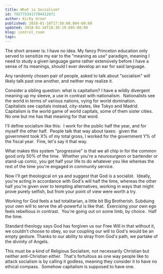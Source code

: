 ```yaml
---
title: What is Socialism?
id: 7927753417784412071
author: Kirby Urner
published: 2018-01-16T17:58:00.004-08:00
updated: 2018-01-16T18:30:19.605-08:00
blog: control_room
tags: 
---
```


[](https://www.flickr.com/photos/kirbyurner/25841923568/in/dateposted-public/)

The short answer is: I have no idea. My fancy Princeton education only served to sensitize my ear to the "meaning as use" paradigm, meaning I need to study a given language game rather extensively before I have a sense of its meanings, should I ever develop an ear for said language.

Any randomly chosen pair of people, asked to talk about "socialism" will likely talk past one another, and neither may realize it.

Consider a sibling question: what is capitalism? I have a wildly divergent meaning up my sleeve, a use in contrast with nationalism.  Nationalists see the world in terms of various nations, vying for world domination.  Capitalists see capitals instead, city-states, like Tokyo and Madrid.  Capitalism is the world game of world capitals, some of them sister cities.  No one but me has that meaning for that word.

I'll define socialism like this:  I work for the public half the year, and for myself the other half.  People talk that way about taxes:  given the government took X% of my total gross, I worked for the government Y% of the fiscal year.  Fine, let's say it that way.

What makes this system "progressive" is that we all chip in for the common good only 50% of the time.  Whether you're a neurosurgeon or bartender or stand-up comic, you get half your life to do whatever you like whereas the rest of the time you're engaged in community service.

Now I'll get theological on ya and suggest that God is a socialist.  Ideally, you're acting in accordance with God's will half the time, whereas the other half you're given over to tempting alternatives, working in ways that might prove purely selfish, but from your point of view were worth a try.

Working for God feels a tad totalitarian, a little bit Big Brotherish. Subduing your own will to serve the all-powerful is like that.  Exercising your own ego feels rebellious in contrast.  You're going out on some limb, by choice.  Half the time.

Standard theology says God has forgiven us our Free Will in that without it, we couldn't choose to obey, so our coupling our will to God's would be an empty gesture. Thanks to our ability to stray from God's path, we partake of the divinity of Angels.

This must be a kind of Religious Socialism, not necessarily Christian but neither anti-Christian either.  That's fortuitous as one way people like to attack socialism is by calling it godless, meaning they consider it to have no ethical compass.  Somehow capitalism is supposed to have one.